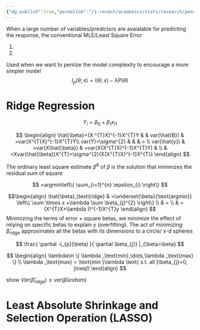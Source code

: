 ```yaml
---
{"dg-publish":true,"permalink":"/1-recent/academics/stats/research/penalized-likelihood/","created":"2025-05-27T17:31:22.262-04:00","updated":"2025-07-07T17:32:53.488-04:00"}
---
```


When a large number of variables/predictors are avaialable for predicting the response, the conventional MLE/Least Square Error

1.
2.

Used when we want to penlize the model complexity to encourage a more simpler model
$$
l_{p}(\theta;x)=l(\theta;x)-\lambda P(\theta)
$$




# Ridge Regression

$$
Y_{i}=\beta_{0}+\beta_{1}x_{i1}
$$

$$
\begin{align}
\hat{\beta}=(X ^{T}X)^{-1}X^{T}Y  &  & var(\hat{B}) & =var(X^{T}X)^{-1}X^{T}Y\\
var(Y)=\sigma^{2}  &  & & = \\
var(\hat{y}) & =var(X\hat{\beta}) & =var(X(X^{T}X)^{-1}X^{T}Y)     &  \\
 & =Xvar(\hat{\beta})X^{T}=\sigma^{2}(X(X^{T}X)^{-1}X^{T})
\end{align}
$$

The ordinary least square estimate $\hat{\beta}^{0}$ of $\beta$ is the solution that minimizes the residual sum of aquare

$$
=argmin\left\{ \sum_{i=1}^{n} \epsilon_{i} \right\}
$$

$$\begin{align}
\hat{\beta}_\text{ridge} & =\underset{\beta}{\text{argmin}} \left\{  \sum \times x +\lambda \sum \beta_{j}^{2}  \right\} \\
 & = \\
 & = (X^{T}X+\lambda I)^{-1}X^{T}y
\end{align}
$$
Minimizing the terms of error + square betas, we minimize the effect of relying on specific betas to explain y (overfitting). The act of minimizing $\hat{\beta}_\text{ridge}$ approximates all the betas with its dimensions to a circle/ x-d spheres

$$
\frac{ \partial -l_{p}(\beta) }{ \partial \beta_{j}} |_{\beta=\beta}
$$

$$
\begin{align}
\lambda\in \{ \lambda _\text{min},\dots,\lambda _\text{max} \} \\
\lambda _\text{max} = \text{min }\lambda \text{ s.t. all }\beta_{j}=0, j\neq0
\end{align}
$$


show $Var(\hat{\beta}_\text{ridge})\leq var(\hat{\beta}undsim)$


# Least Absolute Shrinkage and Selection Operation (LASSO)



